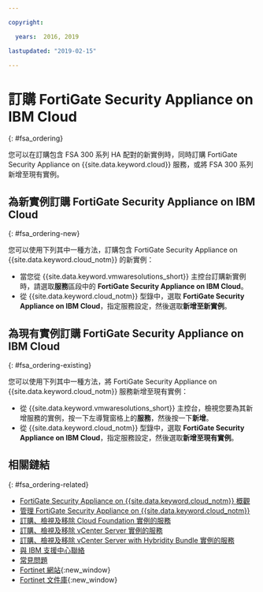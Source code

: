 ```yaml
---

copyright:

  years:  2016, 2019

lastupdated: "2019-02-15"

---
```


# 訂購 FortiGate Security Appliance on IBM Cloud
{: #fsa_ordering}

您可以在訂購包含 FSA 300 系列 HA 配對的新實例時，同時訂購 FortiGate Security Appliance on {{site.data.keyword.cloud}} 服務，或將 FSA 300 系列新增至現有實例。

## 為新實例訂購 FortiGate Security Appliance on IBM Cloud
{: #fsa_ordering-new}

您可以使用下列其中一種方法，訂購包含 FortiGate Security Appliance on {{site.data.keyword.cloud_notm}} 的新實例：
* 當您從 {{site.data.keyword.vmwaresolutions_short}} 主控台訂購新實例時，請選取**服務**區段中的 **FortiGate Security Appliance on IBM Cloud**。
* 從 {{site.data.keyword.cloud_notm}} 型錄中，選取 **FortiGate Security Appliance on IBM Cloud**，指定服務設定，然後選取**新增至新實例**。

## 為現有實例訂購 FortiGate Security Appliance on IBM Cloud
{: #fsa_ordering-existing}

您可以使用下列其中一種方法，將 FortiGate Security Appliance on {{site.data.keyword.cloud_notm}} 服務新增至現有實例：
* 從 {{site.data.keyword.vmwaresolutions_short}} 主控台，檢視您要為其新增服務的實例，按一下左導覽窗格上的**服務**，然後按一下**新增**。
* 從 {{site.data.keyword.cloud_notm}} 型錄中，選取 **FortiGate Security Appliance on IBM Cloud**，指定服務設定，然後選取**新增至現有實例**。

## 相關鏈結
{: #fsa_ordering-related}

* [FortiGate Security Appliance on {{site.data.keyword.cloud_notm}} 概觀](/docs/services/vmwaresolutions/services?topic=vmware-solutions-fsa_considerations)
* [管理 FortiGate Security Appliance on {{site.data.keyword.cloud_notm}}](/docs/services/vmwaresolutions/services?topic=vmware-solutions-managingfsa)
* [訂購、檢視及移除 Cloud Foundation 實例的服務](/docs/services/vmwaresolutions/sddc?topic=vmware-solutions-sd_addingremovingservices)
* [訂購、檢視及移除 vCenter Server 實例的服務](/docs/services/vmwaresolutions/vcenter?topic=vmware-solutions-vc_addingremovingservices)
* [訂購、檢視及移除 vCenter Server with Hybridity Bundle 實例的服務](/docs/services/vmwaresolutions/vcenter?topic=vmware-solutions-vc_hybrid_addingremovingservices)
* [與 IBM 支援中心聯絡](/docs/services/vmwaresolutions/vmonic?topic=vmware-solutions-trbl_support)
* [常見問題](/docs/services/vmwaresolutions/vmonic?topic=vmware-solutions-faq)
* [Fortinet 網站](https://www.fortinet.com/){:new_window}
* [Fortinet 文件庫](http://docs.fortinet.com/fortigate/admin-guides){:new_window}

